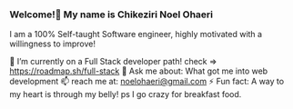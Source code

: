 ### Welcome!👋 My name is Chikeziri Noel Ohaeri
I am a 100% Self-taught Software engineer, highly motivated with a willingness to improve!

🌱 I’m currently on a Full Stack developer path!  check => https://roadmap.sh/full-stack
💬 Ask me about: What got me into web development
📫 reach me at: noelohaeri@gmail.com
⚡ Fun fact: A way to my heart is through my belly! ps I go crazy for breakfast food.
<!--
**Damvilion/Damvilion** is a ✨ _special_ ✨ repository because its `README.md` (this file) appears on your GitHub profile.

Here are some ideas to get you started:

- 🔭 I’m currently working on ...
- 🌱 I’m currently learning ...
- 👯 I’m looking to collaborate on ...
- 🤔 I’m looking for help with ...
- 💬 Ask me about ...
- 📫 How to reach me: ...
- 😄 Pronouns: ...
- ⚡ Fun fact: ...
-->

